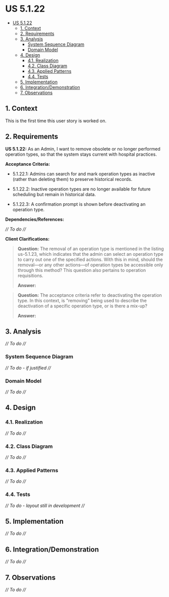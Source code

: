 # US 5.1.22

<!-- TOC -->
- [US 5.1.22](#us-5122)
  - [1. Context](#1-context)
  - [2. Requirements](#2-requirements)
  - [3. Analysis](#3-analysis)
    - [System Sequence Diagram](#system-sequence-diagram)
    - [Domain Model](#domain-model)
  - [4. Design](#4-design)
    - [4.1. Realization](#41-realization)
    - [4.2. Class Diagram](#42-class-diagram)
    - [4.3. Applied Patterns](#43-applied-patterns)
    - [4.4. Tests](#44-tests)
  - [5. Implementation](#5-implementation)
  - [6. Integration/Demonstration](#6-integrationdemonstration)
  - [7. Observations](#7-observations)
<!-- TOC -->


## 1. Context

This is the first time this user story is worked on.

## 2. Requirements

**US 5.1.22:** As an Admin, I want to remove obsolete or no longer performed operation types, so that the system stays current with hospital practices.

**Acceptance Criteria:**

- 5.1.22.1: Admins can search for and mark operation types as inactive (rather than deleting them) to preserve historical records.

- 5.1.22.2: Inactive operation types are no longer available for future scheduling but remain in historical data.

- 5.1.22.3: A confirmation prompt is shown before deactivating an operation type.

**Dependencies/References:**

_// To do //_

**Client Clarifications:**

> **Question:** The removal of an operation type is mentioned in the listing us-5.1.23, which indicates that the admin can select an operation type to carry out one of the specified actions. With this in mind, should the removal—or any other actions—of operation types be accessible only through this method? This question also pertains to operation requisitions.
>
> **Answer:** 

> **Question:** The acceptance criteria refer to deactivating the operation type. In this context, is "removing" being used to describe the deactivation of a specific operation type, or is there a mix-up?
>
> **Answer:**

## 3. Analysis

_// To do //_

### System Sequence Diagram

_// To do - if justified //_

### Domain Model

_// To do //_

## 4. Design

### 4.1. Realization

_// To do //_

### 4.2. Class Diagram

_// To do //_

### 4.3. Applied Patterns

_// To do //_

### 4.4. Tests

_// To do - layout still in development //_ 


## 5. Implementation

_// To do //_

## 6. Integration/Demonstration

_// To do //_

## 7. Observations

_// To do //_